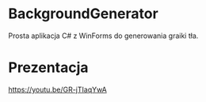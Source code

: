 # BackgroundGenerator
Prosta aplikacja C# z WinForms do generowania graiki tła.
# Prezentacja 
https://youtu.be/GR-jTIaqYwA
